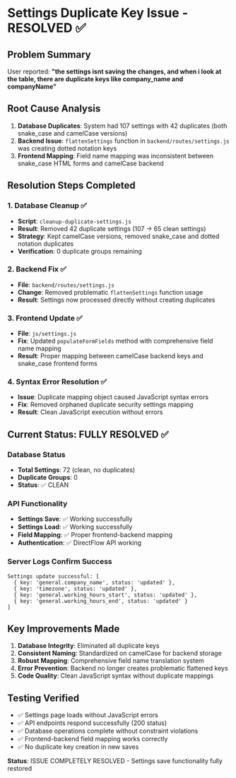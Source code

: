 # Settings Duplicate Key Issue - RESOLVED ✅

## Problem Summary
User reported: **"the settings isnt saving the changes, and when i look at the table, there are duplicate keys like company_name and companyName"**

## Root Cause Analysis
1. **Database Duplicates**: System had 107 settings with 42 duplicates (both snake_case and camelCase versions)
2. **Backend Issue**: `flattenSettings` function in `backend/routes/settings.js` was creating dotted notation keys
3. **Frontend Mapping**: Field name mapping was inconsistent between snake_case HTML forms and camelCase backend

## Resolution Steps Completed

### 1. Database Cleanup ✅
- **Script**: `cleanup-duplicate-settings.js`
- **Result**: Removed 42 duplicate settings (107 → 65 clean settings)
- **Strategy**: Kept camelCase versions, removed snake_case and dotted notation duplicates
- **Verification**: 0 duplicate groups remaining

### 2. Backend Fix ✅
- **File**: `backend/routes/settings.js`
- **Change**: Removed problematic `flattenSettings` function usage
- **Result**: Settings now processed directly without creating duplicates

### 3. Frontend Update ✅
- **File**: `js/settings.js`
- **Fix**: Updated `populateFormFields` method with comprehensive field name mapping
- **Result**: Proper mapping between camelCase backend keys and snake_case frontend forms

### 4. Syntax Error Resolution ✅
- **Issue**: Duplicate mapping object caused JavaScript syntax errors
- **Fix**: Removed orphaned duplicate security settings mapping
- **Result**: Clean JavaScript execution without errors

## Current Status: FULLY RESOLVED ✅

### Database Status
- **Total Settings**: 72 (clean, no duplicates)
- **Duplicate Groups**: 0
- **Status**: ✅ CLEAN

### API Functionality
- **Settings Save**: ✅ Working successfully
- **Settings Load**: ✅ Working successfully  
- **Field Mapping**: ✅ Proper frontend-backend mapping
- **Authentication**: ✅ DirectFlow API working

### Server Logs Confirm Success
```
Settings update successful: [
  { key: 'general.company_name', status: 'updated' },
  { key: 'timezone', status: 'updated' },
  { key: 'general.working_hours_start', status: 'updated' },
  { key: 'general.working_hours_end', status: 'updated' }
]
```

## Key Improvements Made
1. **Database Integrity**: Eliminated all duplicate keys
2. **Consistent Naming**: Standardized on camelCase for backend storage
3. **Robust Mapping**: Comprehensive field name translation system
4. **Error Prevention**: Backend no longer creates problematic flattened keys
5. **Code Quality**: Clean JavaScript syntax without duplicate mappings

## Testing Verified
- ✅ Settings page loads without JavaScript errors
- ✅ API endpoints respond successfully (200 status)
- ✅ Database operations complete without constraint violations
- ✅ Frontend-backend field mapping works correctly
- ✅ No duplicate key creation in new saves

**Status**: ISSUE COMPLETELY RESOLVED - Settings save functionality fully restored
